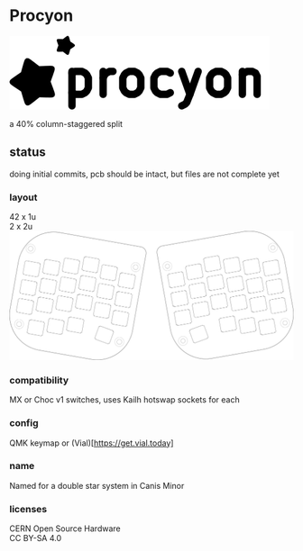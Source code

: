 # Procyon

![Procyon logo](procyon_logo.png "Procyon")

a 40% column-staggered split

## status
doing initial commits, pcb should be intact, but files are not complete yet

### layout
42 x 1u  
2 x 2u
![Procyon layout](plates.png "layout")

### compatibility
MX or Choc v1 switches, uses Kailh hotswap sockets for each

### config
QMK keymap or (Vial)[https://get.vial.today]

### name
Named for a double star system in Canis Minor

### licenses
CERN Open Source Hardware  
CC BY-SA 4.0
